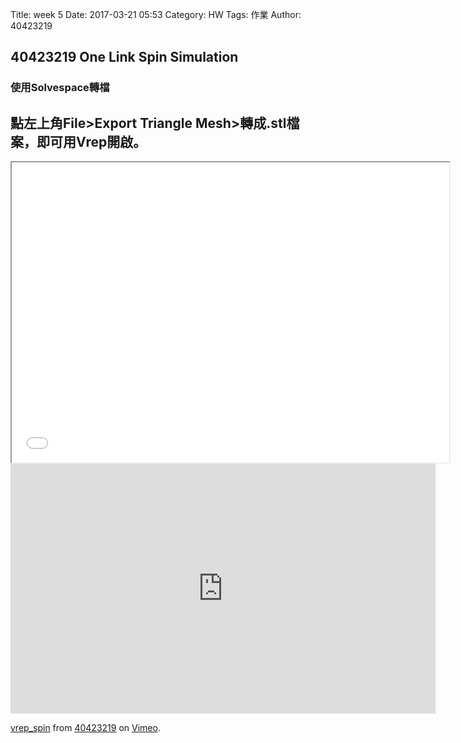 Title: week 5
Date: 2017-03-21 05:53
Category: HW
Tags: 作業
Author: 40423219

<h2>
40423219
One Link Spin Simulation
</h2>
<!-- PELICAN_END_SUMMARY -->

<h3>使用Solvespace轉檔</h3>

<h2>點左上角File>Export Triangle Mesh>轉成.stl檔案，即可用Vrep開啟。</h2>

<iframe src="./../data/solvespace/onelinkspin/onelinkspin.PNG" width="700" height="480"></iframe>

<iframe src="https://player.vimeo.com/video/210539407" width="680" height="400" frameborder="0" webkitallowfullscreen mozallowfullscreen allowfullscreen></iframe>
<p><a href="https://vimeo.com/210539407">vrep_spin</a> from <a href="https://vimeo.com/user47671379">40423219</a> on <a href="https://vimeo.com">Vimeo</a>.</p>

